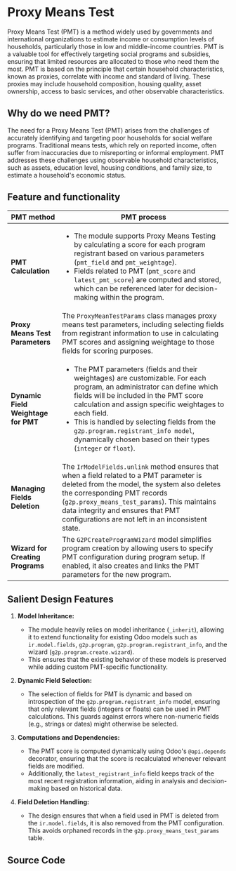 # Proxy Means Test

Proxy Means Test (PMT) is a method widely used by governments and international organizations to estimate income or consumption levels of households, particularly those in low and middle-income countries. PMT is a valuable tool for effectively targeting social programs and subsidies, ensuring that limited resources are allocated to those who need them the most. PMT is based on the principle that certain household characteristics, known as proxies, correlate with income and standard of living. These proxies may include household composition, housing quality, asset ownership, access to basic services, and other observable characteristics.

## Why do we need PMT?

The need for a Proxy Means Test (PMT) arises from the challenges of accurately identifying and targeting poor households for social welfare programs. Traditional means tests, which rely on reported income, often suffer from inaccuracies due to misreporting or informal employment. PMT addresses these challenges using observable household characteristics, such as assets, education level, housing conditions, and family size, to estimate a household's economic status.

## Feature and functionality

| **PMT method** | **PMT process**  |
| ------- | --- |
| **PMT Calculation** | <ul><li>The module supports Proxy Means Testing by calculating a score for each program registrant based on various parameters (`pmt_field` and `pmt_weightage`).</li><li>Fields related to PMT (`pmt_score` and `latest_pmt_score`) are computed and stored, which can be referenced later for decision-making within the program.</li></ul>|
| **Proxy Means Test Parameters** | The `ProxyMeanTestParams` class manages proxy means test parameters, including selecting fields from registrant information to use in calculating PMT scores and assigning weightage to those fields for scoring purposes. |
| **Dynamic Field Weightage for PMT** | <ul><li>The PMT parameters (fields and their weightages) are customizable. For each program, an administrator can define which fields will be included in the PMT score calculation and assign specific weightages to each field.</li><li>This is handled by selecting fields from the `g2p.program.registrant_info model`, dynamically chosen based on their types (`integer` or `float`).</li></ul>|
| **Managing Fields Deletion** | The `IrModelFields.unlink` method ensures that when a field related to a PMT parameter is deleted from the model, the system also deletes the corresponding PMT records (`g2p.proxy_means_test_params`). This maintains data integrity and ensures that PMT configurations are not left in an inconsistent state. |
| **Wizard for Creating Programs** | The `G2PCreateProgramWizard` model simplifies program creation by allowing users to specify PMT configuration during program setup. If enabled, it also creates and links the PMT parameters for the new program.|

## Salient Design Features
1. **Model Inheritance:**
   - The module heavily relies on model inheritance (`_inherit`), allowing it to extend functionality for existing Odoo models such as `ir.model.fields`, `g2p.program`, `g2p.program.registrant_info`, and the wizard (`g2p.program.create.wizard`).
   - This ensures that the existing behavior of these models is preserved while adding custom PMT-specific functionality.

2. **Dynamic Field Selection:**
   - The selection of fields for PMT is dynamic and based on introspection of the `g2p.program.registrant_info` model, ensuring that only relevant fields (integers or floats) can be used in PMT calculations. This guards against errors where non-numeric fields (e.g., strings or dates) might otherwise be selected.

4. **Computations and Dependencies:**
   - The PMT score is computed dynamically using Odoo's `@api.depends` decorator, ensuring that the score is recalculated whenever relevant fields are modified.
   - Additionally, the `latest_registrant_info` field keeps track of the most recent registration information, aiding in analysis and decision-making based on historical data.
5. **Field Deletion Handling:**
   - The design ensures that when a field used in PMT is deleted from the `ir.model.fields`, it is also removed from the PMT configuration. This avoids orphaned records in the `g2p.proxy_means_test_params` table.

## Source Code
[](https://github.com/OpenG2P/openg2p-program/tree/17.0-develop/g2p_proxy_means_test)
